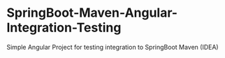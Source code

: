 # SpringBoot-Maven-Angular-Integration-Testing
Simple Angular Project for testing integration to SpringBoot Maven (IDEA)

